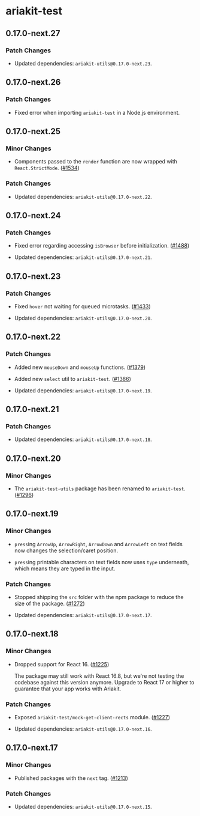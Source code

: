 # ariakit-test

## 0.17.0-next.27

### Patch Changes

- Updated dependencies: `ariakit-utils@0.17.0-next.23`.

## 0.17.0-next.26

### Patch Changes

- Fixed error when importing `ariakit-test` in a Node.js environment.

## 0.17.0-next.25

### Minor Changes

- Components passed to the `render` function are now wrapped with `React.StrictMode`. ([#1534](https://github.com/ariakit/ariakit/pull/1534))

### Patch Changes

- Updated dependencies: `ariakit-utils@0.17.0-next.22`.

## 0.17.0-next.24

### Patch Changes

- Fixed error regarding accessing `isBrowser` before initialization. ([#1488](https://github.com/ariakit/ariakit/pull/1488))

- Updated dependencies: `ariakit-utils@0.17.0-next.21`.

## 0.17.0-next.23

### Patch Changes

- Fixed `hover` not waiting for queued microtasks. ([#1433](https://github.com/ariakit/ariakit/pull/1433))

- Updated dependencies: `ariakit-utils@0.17.0-next.20`.

## 0.17.0-next.22

### Patch Changes

- Added new `mouseDown` and `mouseUp` functions. ([#1379](https://github.com/ariakit/ariakit/pull/1379))

* Added new `select` util to `ariakit-test`. ([#1386](https://github.com/ariakit/ariakit/pull/1386))

* Updated dependencies: `ariakit-utils@0.17.0-next.19`.

## 0.17.0-next.21

### Patch Changes

- Updated dependencies: `ariakit-utils@0.17.0-next.18`.

## 0.17.0-next.20

### Minor Changes

- The `ariakit-test-utils` package has been renamed to `ariakit-test`. ([#1296](https://github.com/ariakit/ariakit/pull/1296))

## 0.17.0-next.19

### Minor Changes

- `press`ing `ArrowUp`, `ArrowRight`, `ArrowDown` and `ArrowLeft` on text fields now changes the selection/caret position.

- `press`ing printable characters on text fields now uses `type` underneath, which means they are typed in the input.

### Patch Changes

- Stopped shipping the `src` folder with the npm package to reduce the size of the package. ([#1272](https://github.com/ariakit/ariakit/pull/1272))

- Updated dependencies: `ariakit-utils@0.17.0-next.17`.

## 0.17.0-next.18

### Minor Changes

- Dropped support for React 16. ([#1225](https://github.com/ariakit/ariakit/pull/1225))

  The package may still work with React 16.8, but we're not testing the codebase against this version anymore. Upgrade to React 17 or higher to guarantee that your app works with Ariakit.

### Patch Changes

- Exposed `ariakit-test/mock-get-client-rects` module. ([#1227](https://github.com/ariakit/ariakit/pull/1227))

- Updated dependencies: `ariakit-utils@0.17.0-next.16`.

## 0.17.0-next.17

### Minor Changes

- Published packages with the `next` tag. ([#1213](https://github.com/ariakit/ariakit/pull/1213))

### Patch Changes

- Updated dependencies: `ariakit-utils@0.17.0-next.15`.
